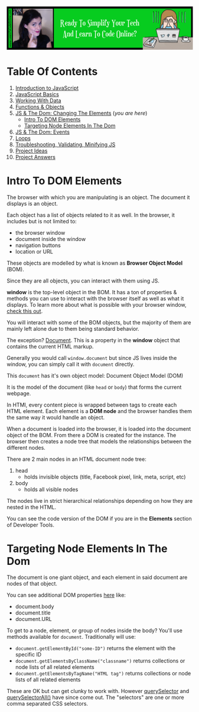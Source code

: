 <a href='https://www.learntocodeonline.com/'><img src="https://github.com/ProsperousHeart/TrainingUsingJupyter/blob/master/IMGs/learn-to-code-online.png?raw=true"></img></a>

# Table Of Contents

1. [Introduction to JavaScript](01_Intro_to_JS.MD)
2. [JavaScript Basics](02_JS_Basics.MD)
3. [Working With Data](03_Working_With_Data.MD)
4. [Functions & Objects](04_Functions_Objects.MD)
5. [JS & The Dom:  Changing The Elements](05_JS_Dom_ChangingElements.MD) (_you are here_)
    - [Intro To DOM Elements](#intro-to-dom-elements)
    - [Targeting Node Elements In The Dom](#targeting-node-elements-in-the-dom)
6. [JS & The Dom:  Events](06_JS_Dom_Events.MD)
7. [Loops](07_JS_Loops.MD)
8. [Troubleshooting, Validating, Minifying JS](08_JS_TVM.MD)
9. [Project Ideas](99_Project_Ideas.MD)
10. [Project Answers](99_Project_Ideas_ANSWERS.MD)

# Intro To DOM Elements

The browser with which you are manipulating is an object.
The document it displays is an object.

Each object has a list of objects related to it as well. In the browser, it includes but is not limited to:
- the browser window
- document inside the window
- navigation buttons
- location or URL

These objects are modelled by what is known as **Browser Object Model** (BOM).

Since they are all objects, you can interact with them using JS.

**window** is the top-level object in the BOM. It has a ton of properties & methods you can use to interact with the browser itself as well as what it displays. To learn more about what is possible with your browser window, [check this out](https://developer.mozilla.org/en-US/docs/Web/API/Window).

You will interact with some of the BOM objects, but the majority of them are mainly left alone due to them being standard behavior.

The exception? [Document](https://developer.mozilla.org/en-US/docs/Web/API/Window/document). This is a property in the **window** object that contains the current HTML markup.

Generally you would call `window.document` but since JS lives inside the window, you can simply call it with `document` directly.

This `document` has it's own object model:  Document Object Model (DOM)

It is the model of the document (like `head` or `body`) that forms the current webpage.

In HTMl, every content piece is wrapped between tags to create each HTML element. Each element is a **DOM node** and the browser handles them the same way it would handle an object.

When a document is loaded into the browser, it is loaded into the document object of the BOM. From there a DOM is created for the instance. The browser then creates a node tree that models the relationships between the different nodes.

There are 2 main nodes in an HTML document node tree:
1. head
    - holds invisible objects (title, Facebook pixel, link, meta, script, etc)
2. body
    - holds all visible nodes
    
The nodes live in strict hierarchical relationships depending on how they are nested in the HTML.

You can see the code version of the DOM if you are in the **Elements** section of Developer Tools.

# Targeting Node Elements In The Dom

The document is one giant object, and each element in said document are nodes of that object.

You can see additional DOM properties [here](https://developer.mozilla.org/en-US/docs/Web/API/document) like:
- document.body
- document.title
- document.URL

To get to a node, element, or group of nodes inside the body? You'll use methods available for `document`. Traditionally will use:
- `document.getElementById("some-ID")` returns the element with the specific ID
- `document.getElementsByClassName("classname")` returns collections or node lists of all related elements
- `document.getElementsByTagName("HTML tag")` returns collections or node lists of all related elements

These are OK but can get clunky to work with. However [querySelector](https://developer.mozilla.org/en-US/docs/Web/API/Document/querySelector) and [querySelectorAll()](https://developer.mozilla.org/en-US/docs/Web/API/Document/querySelectorAll) have since come out. The "selectors" are one or more comma separated CSS selectors.